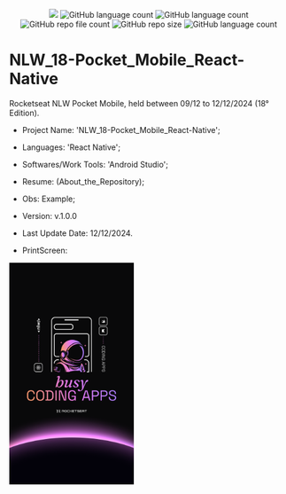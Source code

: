 <p align="center">
  <img src="http://img.shields.io/static/v1?label=STATUS&message=Concluded&color=blue&style=flat"/>
  <img alt="GitHub language count" src="https://img.shields.io/github/languages/count/Rafa-KozAnd/NLW_18-Pocket_Mobile_React-Native">
  <img alt="GitHub language count" src="https://img.shields.io/github/languages/top/Rafa-KozAnd/NLW_18-Pocket_Mobile_React-Native">
  <img alt="GitHub repo file count" src="https://img.shields.io/github/directory-file-count/Rafa-KozAnd/NLW_18-Pocket_Mobile_React-Native">
  <img alt="GitHub repo size" src="https://img.shields.io/github/repo-size/Rafa-KozAnd/NLW_18-Pocket_Mobile_React-Native">
  <img alt="GitHub language count" src="https://img.shields.io/github/license/Rafa-KozAnd/NLW_18-Pocket_Mobile_React-Native">
</p>

# NLW_18-Pocket_Mobile_React-Native

Rocketseat NLW Pocket Mobile, held between 09/12 to 12/12/2024 (18° Edition).

- Project Name: 'NLW_18-Pocket_Mobile_React-Native';
- Languages: 'React Native';
- Softwares/Work Tools: 'Android Studio';
- Resume: (About_the_Repository);
- Obs: Example;
- Version: v.1.0.0

- Last Update Date: 12/12/2024.

- PrintScreen:
<div>
  <img align="center" height="400" widht="400" src="/Print/Maratona.jpg" />
</div><br>
